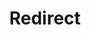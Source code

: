 ﻿---
layout: src/layouts/Redirect.astro
title: Redirect
redirect: https://octopus.com/docs/octopus-rest-api/octopus.server.exe-command-line/regenerate-certificate
pubDate:  2023-01-01
navSearch: false
navSitemap: false
navMenu: false
---
